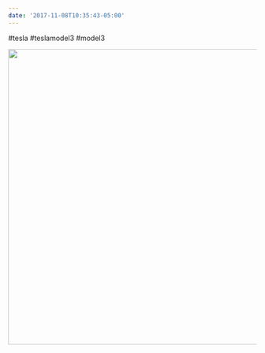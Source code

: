 ```yaml
---
date: '2017-11-08T10:35:43-05:00'
---
```

#tesla #teslamodel3 #model3

<img src="/posts/uploads/2017/c13c0ab1ac.jpg" width="600" height="600" />
